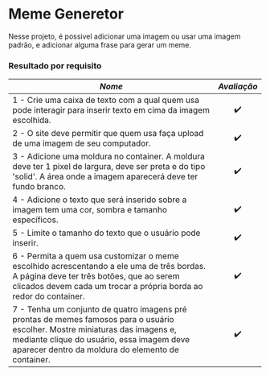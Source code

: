 # Meme Generetor

Nesse projeto, é possivel adicionar uma imagem ou usar uma imagem padrão, e adicionar alguma frase para gerar um meme.

### Resultado por requisito
*Nome* | *Avaliação*
--- | :---:
1 - Crie uma caixa de texto com a qual quem usa pode interagir para inserir texto em cima da imagem escolhida. | :heavy_check_mark:
2 - O site deve permitir que quem usa faça upload de uma imagem de seu computador. | :heavy_check_mark:
3 - Adicione uma moldura no container. A moldura deve ter 1 pixel de largura, deve ser preta e do tipo 'solid'. A área onde a imagem aparecerá deve ter fundo branco. | :heavy_check_mark:
4 - Adicione o texto que será inserido sobre a imagem tem uma cor, sombra e tamanho específicos. | :heavy_check_mark:
5 - Limite o tamanho do texto que o usuário pode inserir. | :heavy_check_mark:
6 - Permita a quem usa customizar o meme escolhido acrescentando a ele uma de três bordas. A página deve ter três botões, que ao serem clicados devem cada um trocar a própria borda ao redor do container. | :heavy_check_mark:
7 - Tenha um conjunto de quatro imagens pré prontas de memes famosos para o usuário escolher. Mostre miniaturas das imagens e, mediante clique do usuário, essa imagem deve aparecer dentro da moldura do elemento de container. | :heavy_check_mark:
